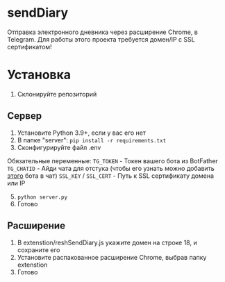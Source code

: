 # sendDiary
Отправка электронного дневника через расширение Chrome, в Telegram.
Для работы этого проекта требуется домен/IP с SSL сертификатом!

# Установка
1. Склонируйте репозиторий

## Сервер

1. Установите Python 3.9+, если у вас его нет
2. В папке "server": `pip install -r requirements.txt`
3. Сконфигурируйте файл .env

Обязательные переменные:
`TG_TOKEN` - Токен вашего бота из BotFather
`TG_CHATID` - Айди чата для отстука (чтобы его узнать можно добавить [этого](https://t.me/getchatidrobot) бота в чат)
`SSL_KEY` / `SSL_CERT` - Путь к SSL сертификату домена или IP
   
5. `python server.py`
6. Готово

## Расширение

1. В extenstion/reshSendDiary.js укажите домен на строке 18, и сохраните его
2. Установите распакованное расширение Chrome, выбрав папку extenstion
3. Готово